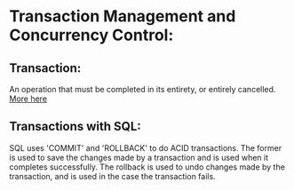 # Transaction Management and Concurrency Control:

## Transaction:
An operation that must be completed in its entirety, or entirely cancelled. [More here](https://github.com/Knguyen-dev/CS-Programming-Notes/blob/main/Backend-notes/MongoDB_notes/using_shell_intermediate/transactions/ex1_intro.md)

## Transactions with SQL:
SQL uses 'COMMIT' and 'ROLLBACK' to do ACID transactions. The former is used to save the changes made by a transaction and is used when it completes successfully. The rollback is used to undo changes made by the transaction, and is used in the case the transaction fails.